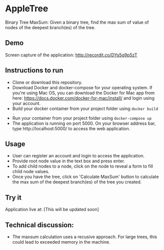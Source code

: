 # AppleTree
Binary Tree MaxSum: Given a binary tree, find the max sum of value of nodes of the deepest branch(es) of the tree.

## Demo
Screen capture of the application: http://recordit.co/DYs5q9p5zT

## Instructions to run
- Clone or download this repository.
- Download Docker and docker-compose for your operating system. If you're using Mac OS, you can download the Docker for Mac app from here: https://docs.docker.com/docker-for-mac/install/ and login using your account.
- Build your docker container from your project folder using
 `docker build .`
- Run your container from your project folder using
 `docker-compose up`
- The application is running on port 5000. On your browser address bar, type http://localhost:5000/ to access the web application. 
 
## Usage
- User can register an account and login to access the application.
- Provide root node value in the text box and press enter.
- To add child nodes to a node, click on the node to reveal a form to fill child node values.
- Once you have the tree, click on 'Calculate MaxSum' button to calculate the max sum of the deepest branch(es) of the tree you created.

## Try it
Application live at: [This will be updated soon]

## Technical discussion:
- The maxsum calculation uses a recusive approach. For large trees, this could lead to exceeded memory in the machine.
